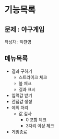 # 기능목록

## 문제 : 야구게임
작성자 : 박찬영

## 메뉴목록

- 결과 구하기
  - 스트라이크 체크
  - 볼 체크
  - 결과 표시
- 입력값 받기
- 랜덤값 생성
- 예외 처리
  - 값 검사
    - 0 포함 체크
    - 3자리 이상 체크
- 게임종료